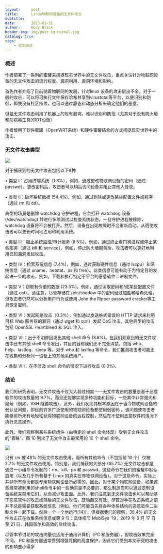 ```yaml
---
layout:     post
title:      Linux物联网设备的无文件攻击
subtitle:   
date:       2023-01-31
author:     Kody Black
header-img: img/post-bg-normal.jpg
catalog: true
tags:
    - 论文阅读
---
```


### 概述

作者部署了一系列的蜜罐来捕捉现实世界中的无文件攻击，重点关注针对物联网设备的无文件攻击的流行程度、漏洞利用、漏洞环境和影响。

首先作者介绍了目前随着物联网的发展，针对linux 设备的攻击层出不全，对于一般的攻击，可以将可执行文件保存哈希共享到virustotal等平台，以便识别和防御，即使没有社区指纹，也可以通过静态和动态分析来确定他们的恶意。

但是无文件攻击利用了机器上的现有漏洞，难以识别和防范（尤其对于没有防火墙和防病毒工具的IOT设备）

作者使用了软件蜜罐（OpenWRT系统）和硬件蜜罐结合的方式捕捉现实世界中的攻击。

### 无文件攻击类型

![](https://fastly.jsdelivr.net/gh/distiny-cool/pictures@main/images/16752405781861675240577598.png)

对于捕获到的无文件攻击包括以下8种

• 类型 I：占用终端系统（1.8%），例如，通过更改物联网设备的密码（通过 passwd）。更改密码后，攻击者可以稍后访问设备并阻止其他人登录。

• 类型 II：破坏系统数据 (54.4%)，例如，通过删除或更改某些配置文件或程序（通过 rm 和 dd）。

典型的场景是删除 watchdog 守护进程，它会打开 watchdog 设备 (/dev/watchdog) 并进行多项测试以检查系统状态。一旦守护进程被移除，watchdog 设备将不会被打开。然后，设备在出现故障时不会重新启动。从而使攻击者可以更长时间地占用和利用系统。

• 类型 III：阻止系统监控/审计服务 (8.5%)，例如，通过终止看门狗进程或停止某些服务（通过 kill 和 service）。例如，停止防火墙服务后，攻击者可以更好地利用已知漏洞发起攻击。

• 类型 IV：检索系统信息 (7.4%)，例如，通过获取硬件信息（通过 lscpu）和系统信息（通过 uname、netstat、ps 和 free）。此类信息可能有助于为特定目的发起进一步的攻击，例如，下载和执行特定于平台的恶意软件二进制文件。

• 类型 V：窃取有价值的数据 (23.5%)，例如，通过读取密码和/或某些配置文件（通过 cat）。请注意，尽管存储在 /etc/shadow 中的密码经过加盐和哈希处理，但攻击者仍然可以分析用户行为或使用 John the Ripper password cracker等工具恢复密码。

• 类型 VI：发起网络攻击（0.3%），例如通过发送格式错误的 HTTP 请求来利用目标 Web 服务器的漏洞（通过 wget 和 curl）发起 DoS 攻击。其他典型的攻击包括 OpenSSL Heartbleed 和 SQL 注入。

• 类型 VII：出于不明原因发出其他 shell 命令 (3.8%)。在我们观察到的无文件攻击中还有其他 shell 命令发出，其目的目前我们还不完全清楚，包括 who、help、lastlog、sleep 等。对于 who 和 lastlog 等命令，我们推测攻击者可能正在收集和分析同一设备上的其他系统用户。

• 类型 VIII：在不涉及 shell 命令的情况下进行攻击 (0.3%)。

### 结论

我们的研究表明，无文件攻击不仅大大超过预期——无文件攻击的数量是基于恶意软件的攻击数量的 9.7%，而且还能够实现多种功能和目标，一些其中非常强大和隐蔽（例如，SSH 隧道攻击）。此外，我们发现其根本原因在于当今物联网设备的弱认证问题，即目前许多广泛使用的物联网设备都使用弱密码 。该问题使攻击者能够前所未有地轻松获得物联网设备的远程控制，然后在不使用恶意软件的情况下执行恶意操作。

此外，我们观察到某些系统组件（由特定的 shell 命令体现）受到无文件攻击的“青睐”。图 10 列出了无文件攻击最常用的 10 个 shell 命令。

![](https://fastly.jsdelivr.net/gh/distiny-cool/pictures@main/images/16752415509721675241550329.png)

只有 rm 被 48% 的无文件攻击使用，而所有其他命令（不包括前 10 个）仅被 2.7% 的无文件攻击使用。特别是，我们捕获的大部分 (65.7%) 无文件攻击都是通过一小组命令发起的：rm、kill、ps 和 passwd，这些命令在我们的蜜罐中默认启用（以及几乎所有基于 Linux 的真实世界物联网设备）。对于这些命令，实际上并非所有命令都是专用物联网设备所必需的。因此，对于某个物联网设备，如果这些经常被利用的shell命令中的一些确实是不必要的，那么制造商可以通过定制设备系统来禁用它们，从而减少攻击面。此外，我们注意到无文件攻击也可以帮助基于恶意软件的攻击或随后的无文件攻击，既隐蔽又有效。尽管对手在攻击系统之前并不总是需要获取系统信息（例如，他们可能首先将各种体系结构的恶意软件二进制文件一起下载，然后一个一个地运行[14]），但根据我们的观察，39.4% 的无文件攻击正在收集系统信息或第 9 节：具体细节 MobiSys '19，2019 年 6 月 17 日至 21 日，韩国首尔和高效的后续攻击。

尽管本节讨论的攻击向量也适用于通用计算机（PC 和服务器），但攻击效果完全不同。 PC 和服务器通常受到增强凭据的高度保护，因此它们受到本文研究的攻击的影响要小得多
